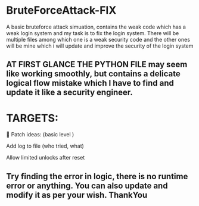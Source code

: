 # BruteForceAttack-FIX
A basic bruteforce attack simuation, contains the weak code which has a weak login system and my task is to fix the login system. There will be multiple files among which  one is a weak security code and the other ones will be mine which  i will update and improve the security of the login system
## AT FIRST GLANCE THE PYTHON FILE may seem like working smoothly, but contains a delicate logical flow mistake which I have to find and update it  like a security engineer.
# TARGETS:
🔧 Patch ideas: (basic level )

Add log to file (who tried, what)

Allow limited unlocks after reset



## Try finding the error in logic, there is no runtime error or anything. You can also update and modify  it as per your wish. ThankYou
